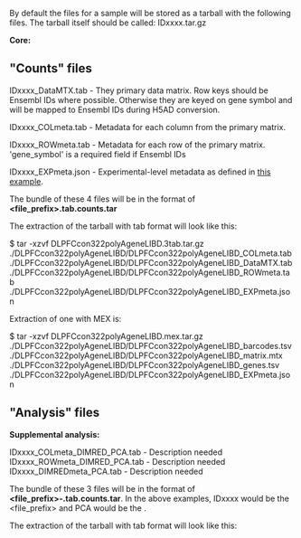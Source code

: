 By default the files for a sample will be stored as a tarball with the following files.  The tarball itself should be called:  IDxxxx.tar.gz

**Core:**

## "Counts" files

IDxxxx_DataMTX.tab - They primary data matrix. Row keys should be Ensembl IDs where possible.  Otherwise they are keyed on gene symbol and will be mapped to Ensembl IDs during H5AD conversion.

IDxxxx_COLmeta.tab - Metadata for each column from the primary matrix.

IDxxxx_ROWmeta.tab - Metadata for each row of the primary matrix.  'gene_symbol' is a required field if Ensembl IDs

IDxxxx_EXPmeta.json - Experimental-level metadata as defined in [this example](https://github.com/jorvis/gEAR/blob/master/www/user_templates/metadata_template.xlsx).

The bundle of these 4 files will be in the format of **<file_prefix>.tab.counts.tar**

The extraction of the tarball with tab format will look like this:

$ tar -xzvf DLPFCcon322polyAgeneLIBD.3tab.tar.gz
./DLPFCcon322polyAgeneLIBD/DLPFCcon322polyAgeneLIBD_COLmeta.tab
./DLPFCcon322polyAgeneLIBD/DLPFCcon322polyAgeneLIBD_DataMTX.tab
./DLPFCcon322polyAgeneLIBD/DLPFCcon322polyAgeneLIBD_ROWmeta.tab
./DLPFCcon322polyAgeneLIBD/DLPFCcon322polyAgeneLIBD_EXPmeta.json

Extraction of one with MEX is:

$ tar -xzvf DLPFCcon322polyAgeneLIBD.mex.tar.gz
./DLPFCcon322polyAgeneLIBD/DLPFCcon322polyAgeneLIBD_barcodes.tsv
./DLPFCcon322polyAgeneLIBD/DLPFCcon322polyAgeneLIBD_matrix.mtx
./DLPFCcon322polyAgeneLIBD/DLPFCcon322polyAgeneLIBD_genes.tsv
./DLPFCcon322polyAgeneLIBD/DLPFCcon322polyAgeneLIBD_EXPmeta.json

## "Analysis" files

**Supplemental analysis:**

IDxxxx_COLmeta_DIMRED_PCA.tab - Description needed
IDxxxx_ROWmeta_DIMRED_PCA.tab - Description needed
IDxxxx_DIMREDmeta_PCA.tab - Description needed

The bundle of these 3 files will be in the format of **<file_prefix>-<analysis>.tab.counts.tar**.  In the above examples, IDxxxx would be the <file_prefix> and PCA would be the <analysis>.

The extraction of the tarball with tab format will look like this:
